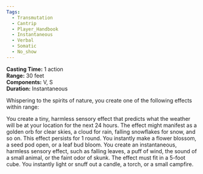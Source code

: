 ```yaml
---
Tags:
  - Transmutation
  - Cantrip
  - Player_Handbook
  - Instantaneous
  - Verbal
  - Somatic
  - No_show
---
```


**Casting Time:** 1 action  
**Range:** 30 feet  
**Components:** V, S  
**Duration:** Instantaneous

Whispering to the spirits of nature, you create one of the following effects within range:

You create a tiny, harmless sensory effect that predicts what the weather will be at your location for the next 24 hours. The effect might manifest as a golden orb for clear skies, a cloud for rain, falling snowflakes for snow, and so on. This effect persists for 1 round.
You instantly make a flower blossom, a seed pod open, or a leaf bud bloom.
You create an instantaneous, harmless sensory effect, such as falling leaves, a puff of wind, the sound of a small animal, or the faint odor of skunk. The effect must fit in a 5-foot cube.
You instantly light or snuff out a candle, a torch, or a small campfire.
